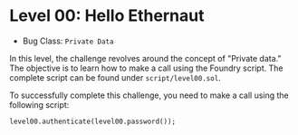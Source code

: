 # Level 00: Hello Ethernaut

- Bug Class: `Private Data`

In this level, the challenge revolves around the concept of "Private data." The objective is to learn how to make a call using the Foundry script. The complete script can be found under `script/level00.sol`.

To successfully complete this challenge, you need to make a call using the following script:
```solidity
level00.authenticate(level00.password());
```